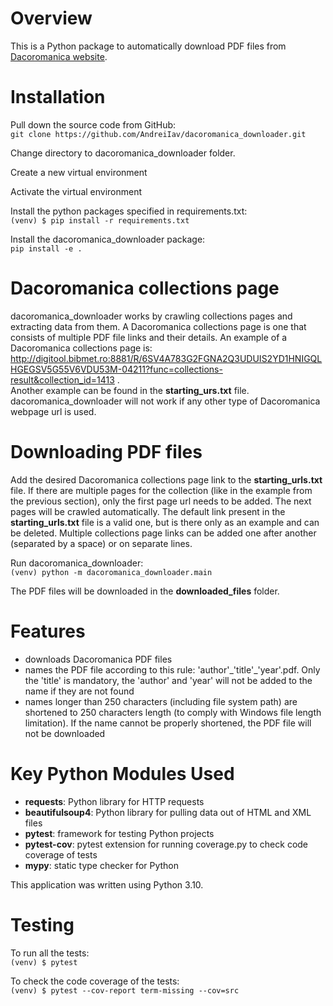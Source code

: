 # Overview
This is a Python package to automatically download PDF files from [Dacoromanica website](http://digitool.bibmet.ro:8881/R/PSCBLKPMY6HF14YIT63KQK1UNMBQV4VKUJY67SPN152CK7AI3F-01191?func=search). 


# Installation
Pull down the source code from GitHub:\
`git clone https://github.com/AndreiIav/dacoromanica_downloader.git`

Change directory to dacoromanica_downloader folder.

Create a new virtual environment

Activate the virtual environment

Install the python packages specified in requirements.txt:\
`(venv) $ pip install -r requirements.txt`

Install the dacoromanica_downloader package:\
`pip install -e .`

# Dacoromanica collections page
dacoromanica_downloader works by crawling collections pages and extracting data from them. A Dacoromanica collections page is one that consists of multiple PDF file links and their details. An example of a Dacoromanica collections page is: \
http://digitool.bibmet.ro:8881/R/6SV4A783G2FGNA2Q3UDUIS2YD1HNIGQLHGEGSV5G55V6VDU53M-04211?func=collections-result&collection_id=1413 .\
Another example can be found in the **starting_urs.txt** file. dacoromanica_downloader will not work if any other type of Dacoromanica webpage url is used.

# Downloading PDF files
Add the desired Dacoromanica collections page link to the **starting_urls.txt** file. If  there are multiple pages for the collection (like in the example from the previous section), only the first page url needs to be added. The next pages will be crawled automatically. The default link present in the **starting_urls.txt** file is a valid one, but is there only as an example and can be deleted. Multiple collections page links can be added one after another (separated by a space) or on separate lines.

Run dacoromanica_downloader:\
`(venv) python -m dacoromanica_downloader.main`

The PDF files will be downloaded in the **downloaded_files** folder.

# Features
- downloads Dacoromanica PDF files
- names the PDF file according to this rule: 'author'\_'title'\_'year'.pdf. Only the 'title' is mandatory, the 'author' and 'year' will not be added to the name if they are not found
- names longer than 250 characters (including file system path) are shortened to 250 characters length (to comply with Windows file length limitation). If the name cannot be properly shortened, the PDF file will not be downloaded

# Key Python Modules Used
- **requests**: Python library for HTTP requests
- **beautifulsoup4**: Python library for pulling data out of HTML and XML files
- **pytest**: framework for testing Python projects
- **pytest-cov**: pytest extension for running coverage\.py to check code coverage of tests
- **mypy**: static type checker for Python

This application was written using Python 3.10.


# Testing
To run all the tests:\
`(venv) $ pytest`

To check the code coverage of the tests:\
`(venv) $ pytest --cov-report term-missing --cov=src`




